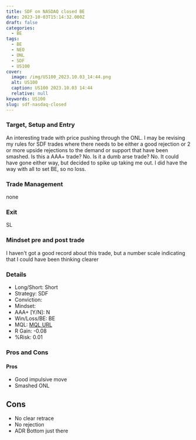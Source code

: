 ```yaml
---
title: SDF on NASDAQ closed BE
date: 2023-10-03T15:14:32.000Z
draft: false
categories:
  - BE
tags:
  - BE
  - NEO
  - ONL
  - SDF
  - US100
cover:
  image: /img/US100_2023.10.03_14:44.png
  alt: US100
  caption: US100 2023.10.03 14:44
  relative: null
keywords: US100
slug: sdf-nasdaq-closed
---
```


### Target, Setup and Entry
An interesting trade with price pushing through the ONL. I may be revising my rules for SDF trades where there needs to be either a good rejection or 2 or more upside rejections to the demand or support that have been smashed. Is this a AAA+ trade? No. Is it a dumb arse trade? No. It could have gone either way, but decided to spike up taking me out. I did have the way with all to set BE, so no loss.
### Trade Management
none
### Exit
SL 
### Mindset pre and post trade
I haven't got a good record about this trade, but a number scale indicating that I could have been thinking clearer 

### Details
- Long/Short: Short
- Strategy: SDF
- Conviction: 
- Mindset:
- AAA+ [Y/N]: N
- Win/Loss/BE: BE
- MQL: [MQL URL](https://www.mql5.com/en/charts/18313172/us100-cash-m1-ftmo-s-r)
- R Gain: -0.08
- %Risk: 0.01

### Pros and Cons
#### Pros
- Good impulsive move
- Smashed ONL
## Cons
- No clear retrace
- No rejection
- ADR Bottom just there

